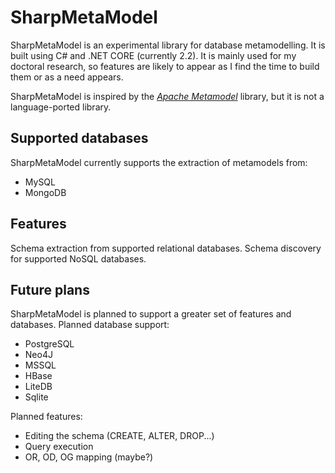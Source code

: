 # SharpMetaModel
SharpMetaModel is an experimental library for database metamodelling. It is built using C# and .NET CORE (currently 2.2). 
It is mainly used for my doctoral research, so features are likely to appear as I find the time to build them or as a need appears.

SharpMetaModel is inspired by the *[Apache Metamodel](https://metamodel.apache.org/)* library, but it is not a language-ported library.



## Supported databases
SharpMetaModel currently supports the extraction of metamodels from:
* MySQL
* MongoDB

## Features
Schema extraction from supported relational databases.
Schema discovery for supported NoSQL databases.

## Future plans
SharpMetaModel is planned to support a greater set of features and databases. 
Planned database support:
* PostgreSQL
* Neo4J
* MSSQL
* HBase
* LiteDB
* Sqlite

Planned features:
* Editing the schema (CREATE, ALTER, DROP...)
* Query execution
* OR, OD, OG mapping (maybe?)
